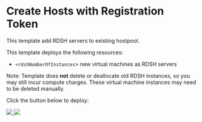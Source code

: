 # Create Hosts with Registration Token

This template add RDSH servers to existing hostpool.

This template deploys the following resources:
+ `<rdshNumberOfInstances`> new virtual machines as RDSH servers


Note: Template does **not** delete or deallocate old RDSH instances, so you may still incur compute charges. These virtual machine instances may need to be deleted manually.

Click the button below to deploy:



<a href="https://portal.azure.com/#create/Microsoft.Template/uri/https%3A%2F%2Fraw.githubusercontent.com%2Fsreenathakk%2Ftestrepository%2Fmaster%2FcreateHosts%2FmainTemplate.json" target="_blank">
    <img src="http://azuredeploy.net/deploybutton.png"/>
</a>
<a href="http://armviz.io/#/?load=https%3A%2F%2Fraw.githubusercontent.com%2Fsreenathakk%2Ftestrepository%2Fmaster%2FcreateHosts%2FmainTemplate.json" target="_blank">
    <img src="http://armviz.io/visualizebutton.png"/>
</a>